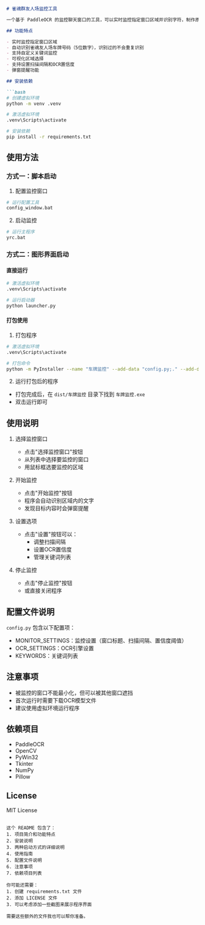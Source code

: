 

```markdown
# 雀魂群友人场监控工具

一个基于 PaddleOCR 的监控聊天窗口的工具，可以实时监控指定窗口区域并识别字符，制作原因是群友友人场车牌总是赶不上，写个脚本懒人化，不用一直盯着窗口。

## 功能特点

- 实时监控指定窗口区域
- 自动识别雀魂友人场车牌号码（5位数字），识别过的不会重复识别
- 支持自定义关键词监控
- 可视化区域选择
- 支持设置扫描间隔和OCR置信度
- 弹窗提醒功能

## 安装依赖

```bash
# 创建虚拟环境
python -m venv .venv

# 激活虚拟环境
.venv\Scripts\activate

# 安装依赖
pip install -r requirements.txt
```

## 使用方法

### 方式一：脚本启动

1. 配置监控窗口
```bash
# 运行配置工具
config_window.bat
```

2. 启动监控
```bash
# 运行主程序
yrc.bat
```

### 方式二：图形界面启动

#### 直接运行
```bash
# 激活虚拟环境
.venv\Scripts\activate

# 运行启动器
python launcher.py
```

#### 打包使用
1. 打包程序
```bash
# 激活虚拟环境
.venv\Scripts\activate

# 打包命令
python -m PyInstaller --name "车牌监控" --add-data "config.py;." --add-data "quehun.ico;." --add-data ".venv\Lib\site-packages\paddle\libs\*.dll;paddle\libs" --add-data ".venv\Lib\site-packages\paddleocr;paddleocr" --hidden-import paddleocr --hidden-import PIL --hidden-import cv2 --hidden-import win32gui --hidden-import win32ui --hidden-import win32con --hidden-import numpy --collect-all paddleocr --collect-all paddle --noconsole --icon=quehun.ico launcher.py
```

2. 运行打包后的程序
- 打包完成后，在 `dist/车牌监控` 目录下找到 `车牌监控.exe`
- 双击运行即可

## 使用说明

1. 选择监控窗口
   - 点击"选择监控窗口"按钮
   - 从列表中选择要监控的窗口
   - 用鼠标框选要监控的区域

2. 开始监控
   - 点击"开始监控"按钮
   - 程序会自动识别区域内的文字
   - 发现目标内容时会弹窗提醒

3. 设置选项
   - 点击"设置"按钮可以：
     - 调整扫描间隔
     - 设置OCR置信度
     - 管理关键词列表

4. 停止监控
   - 点击"停止监控"按钮
   - 或直接关闭程序

## 配置文件说明

`config.py` 包含以下配置项：
- MONITOR_SETTINGS：监控设置（窗口标题、扫描间隔、置信度阈值）
- OCR_SETTINGS：OCR引擎设置
- KEYWORDS：关键词列表

## 注意事项

- 被监控的窗口不能最小化，但可以被其他窗口遮挡
- 首次运行时需要下载OCR模型文件
- 建议使用虚拟环境运行程序

## 依赖项目

- PaddleOCR
- OpenCV
- PyWin32
- Tkinter
- NumPy
- Pillow

## License

MIT License

```

这个 README 包含了：
1. 项目简介和功能特点
2. 安装说明
3. 两种启动方式的详细说明
4. 使用指南
5. 配置文件说明
6. 注意事项
7. 依赖项目列表

你可能还需要：
1. 创建 requirements.txt 文件
2. 添加 LICENSE 文件
3. 可以考虑添加一些截图来展示程序界面

需要这些额外的文件我也可以帮你准备。
